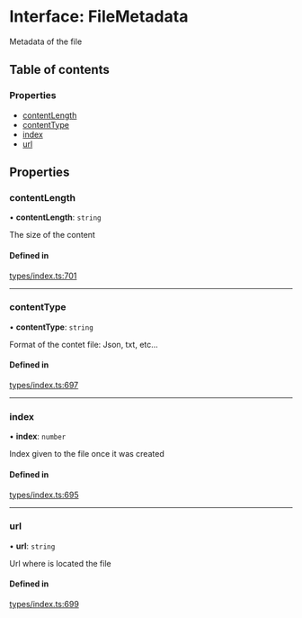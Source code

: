 # Interface: FileMetadata

Metadata of the file

## Table of contents

### Properties

- [contentLength](FileMetadata.md#contentlength)
- [contentType](FileMetadata.md#contenttype)
- [index](FileMetadata.md#index)
- [url](FileMetadata.md#url)

## Properties

### contentLength

• **contentLength**: `string`

The size of the content

#### Defined in

[types/index.ts:701](https://github.com/nevermined-io/components-catalog/blob/c69f9e9/lib/src/types/index.ts#L701)

___

### contentType

• **contentType**: `string`

Format of the contet file: Json, txt, etc...

#### Defined in

[types/index.ts:697](https://github.com/nevermined-io/components-catalog/blob/c69f9e9/lib/src/types/index.ts#L697)

___

### index

• **index**: `number`

Index given to the file once it was created

#### Defined in

[types/index.ts:695](https://github.com/nevermined-io/components-catalog/blob/c69f9e9/lib/src/types/index.ts#L695)

___

### url

• **url**: `string`

Url where is located the file

#### Defined in

[types/index.ts:699](https://github.com/nevermined-io/components-catalog/blob/c69f9e9/lib/src/types/index.ts#L699)

